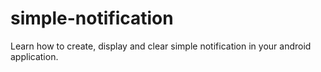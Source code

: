# simple-notification
Learn how to create, display and clear simple notification in your android application.
